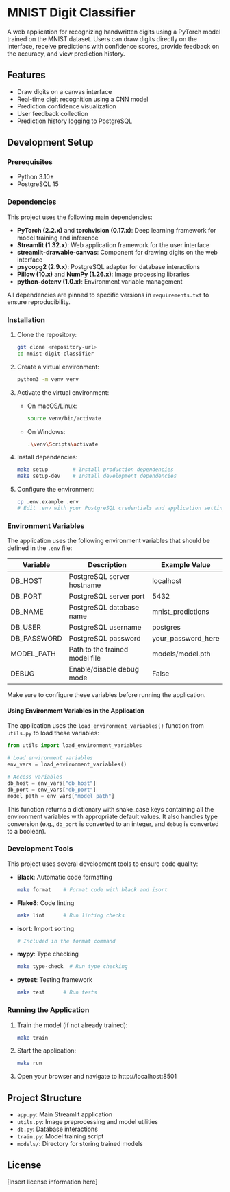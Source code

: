 # MNIST Digit Classifier

A web application for recognizing handwritten digits using a PyTorch model trained on the MNIST dataset. Users can draw digits directly on the interface, receive predictions with confidence scores, provide feedback on the accuracy, and view prediction history.

## Features

- Draw digits on a canvas interface
- Real-time digit recognition using a CNN model
- Prediction confidence visualization
- User feedback collection
- Prediction history logging to PostgreSQL

## Development Setup

### Prerequisites

- Python 3.10+
- PostgreSQL 15

### Dependencies

This project uses the following main dependencies:
- **PyTorch (2.2.x)** and **torchvision (0.17.x)**: Deep learning framework for model training and inference
- **Streamlit (1.32.x)**: Web application framework for the user interface
- **streamlit-drawable-canvas**: Component for drawing digits on the web interface
- **psycopg2 (2.9.x)**: PostgreSQL adapter for database interactions
- **Pillow (10.x)** and **NumPy (1.26.x)**: Image processing libraries
- **python-dotenv (1.0.x)**: Environment variable management

All dependencies are pinned to specific versions in `requirements.txt` to ensure reproducibility.

### Installation

1. Clone the repository:
   ```bash
   git clone <repository-url>
   cd mnist-digit-classifier
   ```

2. Create a virtual environment:
   ```bash
   python3 -m venv venv
   ```

3. Activate the virtual environment:
   - On macOS/Linux:
     ```bash
     source venv/bin/activate
     ```
   - On Windows:
     ```bash
     .\venv\Scripts\activate
     ```

4. Install dependencies:
   ```bash
   make setup        # Install production dependencies
   make setup-dev    # Install development dependencies
   ```

5. Configure the environment:
   ```bash
   cp .env.example .env
   # Edit .env with your PostgreSQL credentials and application settings
   ```

### Environment Variables

The application uses the following environment variables that should be defined in the `.env` file:

| Variable      | Description                      | Example Value            |
|---------------|----------------------------------|--------------------------|
| DB_HOST       | PostgreSQL server hostname       | localhost                |
| DB_PORT       | PostgreSQL server port           | 5432                     |
| DB_NAME       | PostgreSQL database name         | mnist_predictions        |
| DB_USER       | PostgreSQL username              | postgres                 |
| DB_PASSWORD   | PostgreSQL password              | your_password_here       |
| MODEL_PATH    | Path to the trained model file   | models/model.pth         |
| DEBUG         | Enable/disable debug mode        | False                    |

Make sure to configure these variables before running the application.

#### Using Environment Variables in the Application

The application uses the `load_environment_variables()` function from `utils.py` to load these variables:

```python
from utils import load_environment_variables

# Load environment variables
env_vars = load_environment_variables()

# Access variables
db_host = env_vars["db_host"]
db_port = env_vars["db_port"]
model_path = env_vars["model_path"]
```

This function returns a dictionary with snake_case keys containing all the environment variables with appropriate default values. It also handles type conversion (e.g., `db_port` is converted to an integer, and `debug` is converted to a boolean).

### Development Tools

This project uses several development tools to ensure code quality:

- **Black**: Automatic code formatting 
  ```bash
  make format    # Format code with black and isort
  ```

- **Flake8**: Code linting
  ```bash
  make lint      # Run linting checks 
  ```

- **isort**: Import sorting
  ```bash
  # Included in the format command
  ```

- **mypy**: Type checking 
  ```bash
  make type-check  # Run type checking
  ```

- **pytest**: Testing framework
  ```bash
  make test      # Run tests
  ```

### Running the Application

1. Train the model (if not already trained):
   ```bash
   make train
   ```

2. Start the application:
   ```bash
   make run
   ```

3. Open your browser and navigate to http://localhost:8501

## Project Structure

- `app.py`: Main Streamlit application
- `utils.py`: Image preprocessing and model utilities
- `db.py`: Database interactions
- `train.py`: Model training script
- `models/`: Directory for storing trained models

## License

[Insert license information here]